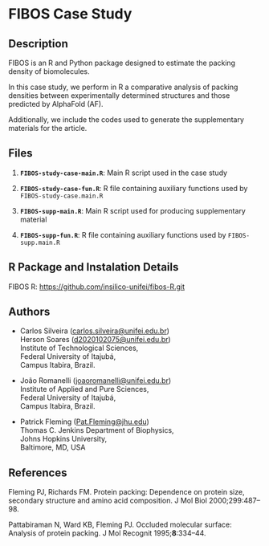 # FIBOS Case Study

## Description

FIBOS is an R and Python package designed to estimate the packing density of biomolecules.

In this case study, we perform in R a comparative analysis of packing densities between 
experimentally determined structures and those predicted by AlphaFold (AF).

Additionally, we include the codes used to generate the supplementary materials for the article.

## Files

1.  **`FIBOS-study-case-main.R`**: Main R script used in the case study 

2.  **`FIBOS-study-case-fun.R`**: R file containing auxiliary functions used by `FIBOS-study-case.main.R` 

3.  **`FIBOS-supp-main.R`**: Main R script used for producing supplementary material 

4.  **`FIBOS-supp-fun.R`**: R file containing auxiliary functions used by `FIBOS-supp.main.R` 

## R Package and Instalation Details

FIBOS R: <https://github.com/insilico-unifei/fibos-R.git>

## Authors

-   Carlos Silveira ([carlos.silveira\@unifei.edu.br](mailto:carlos.silveira@unifei.edu.br))\
    Herson Soares ([d2020102075\@unifei.edu.br](mailto:d2020102075@unifei.edu.br))\
    Institute of Technological Sciences,\
    Federal University of Itajubá,\
    Campus Itabira, Brazil.

-   João Romanelli ([joaoromanelli\@unifei.edu.br](mailto:joaoromanelli@unifei.edu.br)) \
    Institute of Applied and Pure Sciences, \
    Federal University of Itajubá, \
    Campus Itabira, Brazil.

-   Patrick Fleming ([Pat.Fleming\@jhu.edu](mailto:Pat.Fleming@jhu.edu)) \
    Thomas C. Jenkins Department of Biophysics, \
    Johns Hopkins University, \
    Baltimore, MD, USA

## References

Fleming PJ, Richards FM. Protein packing: Dependence on protein size, secondary structure and amino acid composition. J Mol Biol 2000;299:487–98.

Pattabiraman N, Ward KB, Fleming PJ. Occluded molecular surface: Analysis of protein packing. J Mol Recognit 1995;**8**:334–44.
